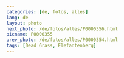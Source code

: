 ```yaml
---
categories: [de, fotos, alles]
lang: de
layout: photo
next_photo: /de/fotos/alles/P0000356.html
picname: P0000355
prev_photo: /de/fotos/alles/P0000354.html
tags: [Dead Grass, Elefantenberg]
---
```

